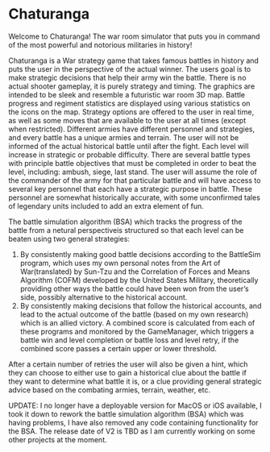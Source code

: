 # Chaturanga

Welcome to Chaturanga! The war room simulator that puts you in command of the most powerful and notorious militaries in history!

Chaturanga is a War strategy game that takes famous battles in history and puts the user in the perspective of the actual winner. The users goal is to make strategic decisions that help their army win the battle. There is no actual shooter gameplay, it is purely strategy and timing. The graphics are intended to be sleek and resemble a futuristic war room 3D map. Battle progress and regiment statistics are displayed using various statistics on the icons on the map. Strategy options are offered to the user in real time, as well as some moves that are available to the user at all times (except when restricted). Different armies have different personnel and strategies, and every battle has a unique armies and terrain. The user will not be informed of the actual historical battle until after the fight. Each level will increase in strategic or probable difficulty. There are several battle types with principle battle objectives that must be completed in order to beat the level, including: ambush, siege, last stand. The user will assume the role of the commander of the army for that particular battle and will have access to several key personnel that each have a strategic purpose in battle. These personnel are somewhat historically accurate, with some unconfirmed tales of legendary units included to add an extra element of fun. 

The battle simulation algorithm (BSA) which tracks the progress of the battle from a netural perspectiveis structured so that each level can be beaten using two general strategies:
1. By consistently making good battle decisions according to the BattleSim program, which uses my own personal notes from the Art of War(translated) by Sun-Tzu and the Correlation of Forces and Means Algorithm (COFM) developed by the United States Military, theoretically providing other ways the battle could have been won from the user’s side, possibly alternative to the historical account.
2. By consistently making decisions that follow the historical accounts, and lead to the actual outcome of the battle (based on my own research) which is an allied victory.
A combined score is calculated from each of these programs and monitored by the GameManager, which triggers a battle win and level completion or battle loss and level retry, if the combined score passes a certain upper or lower threshold.

After a certain number of retries the user will also be given a hint, which they can choose to either use to gain a historical clue about the battle if they want to determine what battle it is, or a clue providing general strategic advice based on the combating armies, terrain, weather, etc.

UPDATE: I no longer have a deployable version for MacOS or iOS available, I took it down to rework the battle simulation algorithm (BSA) which was having problems, I have also removed any code containing functionality for the BSA. The release date of V2 is TBD as I am currently working on some other projects at the moment.
